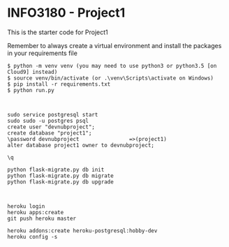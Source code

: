# INFO3180 - Project1
This is the starter code for Project1

Remember to always create a virtual environment and install the packages in your requirements file

```
$ python -m venv venv (you may need to use python3 or python3.5 [on Cloud9] instead)
$ source venv/bin/activate (or .\venv\Scripts\activate on Windows)
$ pip install -r requirements.txt 
$ python run.py



sudo service postgresql start 
sudo sudo -u postgres psql
create user "devnubproject";
create database "project1"; 
\password devnubproject                =>(project1)
alter database project1 owner to devnubproject; 

\q 

python flask-migrate.py db init
python flask-migrate.py db migrate
python flask-migrate.py db upgrade 



heroku login
heroku apps:create
git push heroku master 

heroku addons:create heroku-postgresql:hobby-dev
heroku config -s 
```

